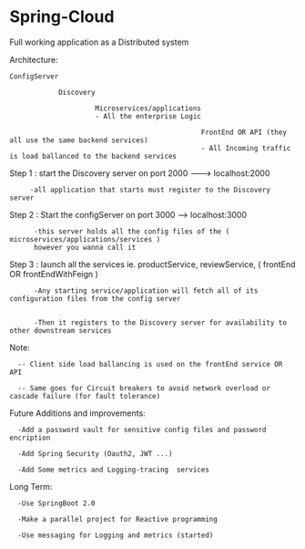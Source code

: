 # Spring-Cloud
Full working application as a Distributed system

Architecture: 

    ConfigServer 
    
                Discovery
                
                         Microservices/applications
                         - All the enterprise Logic 
                         
                                                   FrontEnd OR API (they all use the same backend services)
                                                   - All Incoming traffic is load ballanced to the backend services
                                                   
                                                   

Step 1 : start the Discovery server on port 2000   ---> localhost:2000

         -all application that starts must register to the Discovery server
         
         
Step 2 : Start the configServer on port 3000  --> localhost:3000

          -this server holds all the config files of the ( microservices/applications/services )
          however you wanna call it
      
Step 3 : launch all the services ie. productService, reviewService, ( frontEnd OR  frontEndWithFeign )

          -Any starting service/application will fetch all of its configuration files from the config server
          
          
          -Then it registers to the Discovery server for availability to other downstream services

Note:

      -- Client side load ballancing is used on the frontEnd service OR API 
      
      -- Same goes for Circuit breakers to avoid network overload or cascade failure (for fault tolerance)
      
      
      
Future Additions and improvements:

      -Add a password vault for sensitive config files and password encription
      
      -Add Spring Security (Oauth2, JWT ...)
      
      -Add Some metrics and Logging-tracing  services
      
      
      
Long Term:

      -Use SpringBoot 2.0
      
      -Make a parallel project for Reactive programming
      
      -Use messaging for Logging and metrics (started)
      
